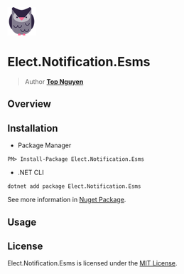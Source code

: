 ﻿![Logo](../../../Logo.png)
# Elect.Notification.Esms
> Author [**Top Nguyen**](http://topnguyen.net)

## Overview

## Installation
- Package Manager
```
PM> Install-Package Elect.Notification.Esms
```
- .NET CLI
```
dotnet add package Elect.Notification.Esms
```

See more information in [Nuget Package](https://www.nuget.org/packages/Elect.Notification.Esms/).

## Usage

## License
Elect.Notification.Esms is licensed under the [MIT License](../../../LICENSE).